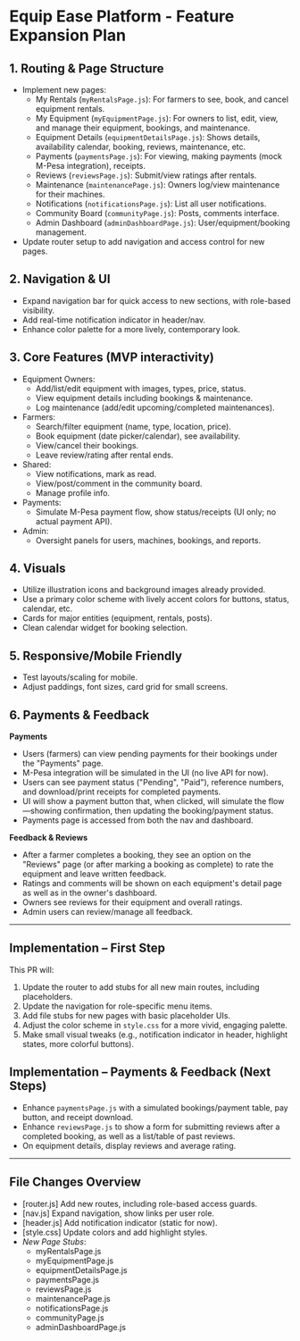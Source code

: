 # Equip Ease Platform - Feature Expansion Plan

## 1. Routing & Page Structure
- Implement new pages:
    - My Rentals (`myRentalsPage.js`): For farmers to see, book, and cancel equipment rentals.
    - My Equipment (`myEquipmentPage.js`): For owners to list, edit, view, and manage their equipment, bookings, and maintenance.
    - Equipment Details (`equipmentDetailsPage.js`): Shows details, availability calendar, booking, reviews, maintenance, etc.
    - Payments (`paymentsPage.js`): For viewing, making payments (mock M-Pesa integration), receipts.
    - Reviews (`reviewsPage.js`): Submit/view ratings after rentals.
    - Maintenance (`maintenancePage.js`): Owners log/view maintenance for their machines.
    - Notifications (`notificationsPage.js`): List all user notifications.
    - Community Board (`communityPage.js`): Posts, comments interface.
    - Admin Dashboard (`adminDashboardPage.js`): User/equipment/booking management.
- Update router setup to add navigation and access control for new pages.

## 2. Navigation & UI
- Expand navigation bar for quick access to new sections, with role-based visibility.
- Add real-time notification indicator in header/nav.
- Enhance color palette for a more lively, contemporary look.

## 3. Core Features (MVP interactivity)
- Equipment Owners:
    - Add/list/edit equipment with images, types, price, status.
    - View equipment details including bookings & maintenance.
    - Log maintenance (add/edit upcoming/completed maintenances).
- Farmers:
    - Search/filter equipment (name, type, location, price).
    - Book equipment (date picker/calendar), see availability.
    - View/cancel their bookings.
    - Leave review/rating after rental ends.
- Shared:
    - View notifications, mark as read.
    - View/post/comment in the community board.
    - Manage profile info.
- Payments:
    - Simulate M-Pesa payment flow, show status/receipts (UI only; no actual payment API).
- Admin:
    - Oversight panels for users, machines, bookings, and reports.

## 4. Visuals
- Utilize illustration icons and background images already provided.
- Use a primary color scheme with lively accent colors for buttons, status, calendar, etc.
- Cards for major entities (equipment, rentals, posts).
- Clean calendar widget for booking selection.

## 5. Responsive/Mobile Friendly
- Test layouts/scaling for mobile.
- Adjust paddings, font sizes, card grid for small screens.

## 6. Payments & Feedback

**Payments**
- Users (farmers) can view pending payments for their bookings under the "Payments" page.
- M-Pesa integration will be simulated in the UI (no live API for now).
- Users can see payment status ("Pending", "Paid"), reference numbers, and download/print receipts for completed payments.
- UI will show a payment button that, when clicked, will simulate the flow—showing confirmation, then updating the booking/payment status.
- Payments page is accessed from both the nav and dashboard.

**Feedback & Reviews**
- After a farmer completes a booking, they see an option on the "Reviews" page (or after marking a booking as complete) to rate the equipment and leave written feedback.
- Ratings and comments will be shown on each equipment's detail page as well as in the owner's dashboard.
- Owners see reviews for their equipment and overall ratings.
- Admin users can review/manage all feedback.

---

## Implementation – First Step

This PR will:
1. Update the router to add stubs for all new main routes, including placeholders.
2. Update the navigation for role-specific menu items.
3. Add file stubs for new pages with basic placeholder UIs.
4. Adjust the color scheme in `style.css` for a more vivid, engaging palette.
5. Make small visual tweaks (e.g., notification indicator in header, highlight states, more colorful buttons).

## Implementation – Payments & Feedback (Next Steps)

- Enhance `paymentsPage.js` with a simulated bookings/payment table, pay button, and receipt download.
- Enhance `reviewsPage.js` to show a form for submitting reviews after a completed booking, as well as a list/table of past reviews.
- On equipment details, display reviews and average rating.

---

## File Changes Overview

- [router.js] Add new routes, including role-based access guards.
- [nav.js] Expand navigation, show links per user role.
- [header.js] Add notification indicator (static for now).
- [style.css] Update colors and add highlight styles.
- *New Page Stubs*:
    - myRentalsPage.js
    - myEquipmentPage.js
    - equipmentDetailsPage.js
    - paymentsPage.js
    - reviewsPage.js
    - maintenancePage.js
    - notificationsPage.js
    - communityPage.js
    - adminDashboardPage.js